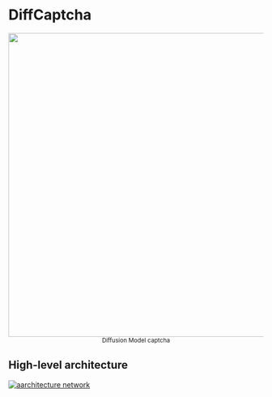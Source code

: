 # DiffCaptcha



<div align="center">
<img src="https://i.stack.imgur.com/5GN7B.png" width="600" />
<br />
<small>Diffusion Model captcha</small>
</div>



## High-level architecture

[![aarchitecture network][1]][1]

  [1]: https://i.stack.imgur.com/kfrl0.png
